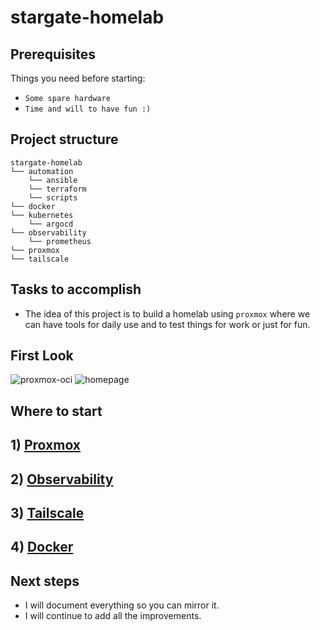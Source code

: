 # stargate-homelab

## Prerequisites
Things you need before starting:
* `Some spare hardware`
* `Time and will to have fun :)`

## Project structure
```
stargate-homelab
└── automation
    └── ansible    
    └── terraform
    └── scripts  
└── docker  
└── kubernetes
    └── argocd
└── observability
    └── prometheus  
└── proxmox
└── tailscale
```

## Tasks to accomplish
- The idea of this project is to build a homelab using `proxmox` where we can have tools for daily use and to test things for work or just for fun.

## First Look
![proxmox-oci](https://github.com/user-attachments/assets/b7e62e28-5a6d-44fb-b0c6-90f289c1c81d)
![homepage](https://github.com/user-attachments/assets/36d4a50f-627d-42a8-996e-558ea6a5a8f3)

## Where to start
## 1) [Proxmox](./proxmox/README.md)
## 2) [Observability](./observability/prometheus/README.md)
## 3) [Tailscale](./tailscale/README.md)
## 4) [Docker](./docker/README.md)


## Next steps
- I will document everything so you can mirror it.
- I will continue to add all the improvements.
